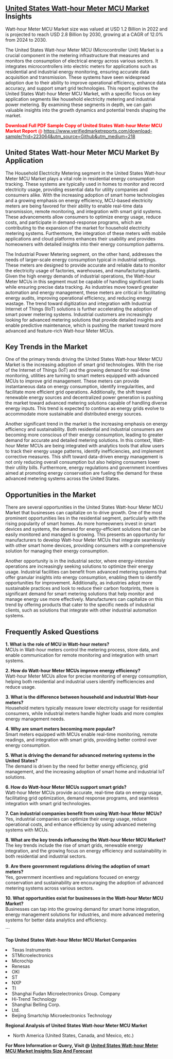<h2><a href="https://www.verifiedmarketreports.com/download-sample/?rid=223064&amp;utm_source=Github&amp;utm_medium=218" target="_blank">United States Watt-hour Meter MCU Market</a> Insights</h2><p>Watt-hour Meter MCU Market size was valued at USD 1.2 Billion in 2022 and is projected to reach USD 2.8 Billion by 2030, growing at a CAGR of 12.0% from 2024 to 2030.</p><p> <p>The United States Watt-hour Meter MCU (Microcontroller Unit) Market is a crucial component in the metering infrastructure that measures and monitors the consumption of electrical energy across various sectors. It integrates microcontrollers into electric meters for applications such as residential and industrial energy monitoring, ensuring accurate data acquisition and transmission. These systems have seen widespread adoption due to their ability to improve operational efficiency, enhance data accuracy, and support smart grid technologies. This report explores the United States Watt-hour Meter MCU Market, with a specific focus on key application segments like household electricity metering and industrial power metering. By examining these segments in depth, we can gain valuable insights into the growth dynamics and potential trends shaping the market. <p><span class=""><span style="color: #ff0000;"><strong>Download Full PDF Sample Copy of United States Watt-hour Meter MCU Market Report</strong> @ </span><a href="https://www.verifiedmarketreports.com/download-sample/?rid=223064&amp;utm_source=Github&amp;utm_medium=218" target="_blank">https://www.verifiedmarketreports.com/download-sample/?rid=223064&amp;utm_source=Github&amp;utm_medium=218</a></span></p></p> <h2>United States Watt-hour Meter MCU Market By Application</h2> <p>The Household Electricity Metering segment in the United States Watt-hour Meter MCU Market plays a vital role in residential energy consumption tracking. These systems are typically used in homes to monitor and record electricity usage, providing essential data for utility companies and consumers alike. With the increasing adoption of smart home technologies and a growing emphasis on energy efficiency, MCU-based electricity meters are being favored for their ability to enable real-time data transmission, remote monitoring, and integration with smart grid systems. These advancements allow consumers to optimize energy usage, reduce costs, and participate in demand-response programs, which are contributing to the expansion of the market for household electricity metering systems. Furthermore, the integration of these meters with mobile applications and cloud platforms enhances their usability and provides homeowners with detailed insights into their energy consumption patterns.</p> <p>The Industrial Power Metering segment, on the other hand, addresses the needs of larger-scale energy consumption typical in industrial settings. These meters are designed to provide accurate and reliable data to monitor the electricity usage of factories, warehouses, and manufacturing plants. Given the high energy demands of industrial operations, the Watt-hour Meter MCUs in this segment must be capable of handling significant loads while ensuring precise data tracking. As industries move toward greater automation and energy management, these meters are critical in facilitating energy audits, improving operational efficiency, and reducing energy wastage. The trend toward digitization and integration with Industrial Internet of Things (IIoT) solutions is further accelerating the adoption of smart power metering systems. Industrial customers are increasingly looking for advanced metering solutions that provide detailed insights and enable predictive maintenance, which is pushing the market toward more advanced and feature-rich Watt-hour Meter MCUs.</p> <h2>Key Trends in the Market</h2> <p>One of the primary trends driving the United States Watt-hour Meter MCU Market is the increasing adoption of smart grid technologies. With the rise of the Internet of Things (IoT) and the growing demand for real-time monitoring, utilities are turning to smart meters equipped with advanced MCUs to improve grid management. These meters can provide instantaneous data on energy consumption, identify irregularities, and facilitate more efficient grid operations. Additionally, the shift toward renewable energy sources and decentralized power generation is pushing the market toward advanced metering solutions capable of handling diverse energy inputs. This trend is expected to continue as energy grids evolve to accommodate more sustainable and distributed energy sources.</p> <p>Another significant trend in the market is the increasing emphasis on energy efficiency and sustainability. Both residential and industrial consumers are becoming more conscious of their energy consumption, leading to greater demand for accurate and detailed metering solutions. In this context, Watt-hour Meter MCUs are being integrated with analytics tools that allow users to track their energy usage patterns, identify inefficiencies, and implement corrective measures. This shift toward data-driven energy management is not only reducing overall consumption but also helping consumers lower their utility bills. Furthermore, energy regulations and government incentives aimed at promoting energy conservation are fueling the demand for these advanced metering systems across the United States.</p> <h2>Opportunities in the Market</h2> <p>There are several opportunities in the United States Watt-hour Meter MCU Market that businesses can capitalize on to drive growth. One of the most prominent opportunities lies in the residential segment, particularly with the rising popularity of smart homes. As more homeowners invest in smart devices and systems, the demand for energy-efficient solutions that can be easily monitored and managed is growing. This presents an opportunity for manufacturers to develop Watt-hour Meter MCUs that integrate seamlessly with other smart home devices, providing consumers with a comprehensive solution for managing their energy consumption.</p> <p>Another opportunity is in the industrial sector, where energy-intensive operations are increasingly seeking solutions to optimize their energy usage. Industrial facilities can benefit from advanced metering systems that offer granular insights into energy consumption, enabling them to identify opportunities for improvement. Additionally, as industries adopt more sustainable practices and look to reduce their carbon footprints, there is significant demand for smart metering solutions that help monitor and manage energy use more effectively. Manufacturers can capitalize on this trend by offering products that cater to the specific needs of industrial clients, such as solutions that integrate with other industrial automation systems.</p> <h2>Frequently Asked Questions</h2> <p><strong>1. What is the role of MCU in Watt-hour meters?</strong><br>MCUs in Watt-hour meters control the metering process, store data, and enable communication for remote monitoring and integration with smart systems.</p> <p><strong>2. How do Watt-hour Meter MCUs improve energy efficiency?</strong><br>Watt-hour Meter MCUs allow for precise monitoring of energy consumption, helping both residential and industrial users identify inefficiencies and reduce usage.</p> <p><strong>3. What is the difference between household and industrial Watt-hour meters?</strong><br>Household meters typically measure lower electricity usage for residential consumers, while industrial meters handle higher loads and more complex energy management needs.</p> <p><strong>4. Why are smart meters becoming more popular?</strong><br>Smart meters equipped with MCUs enable real-time monitoring, remote readings, and integration with smart grids, providing better control over energy consumption.</p> <p><strong>5. What is driving the demand for advanced metering systems in the United States?</strong><br>The demand is driven by the need for better energy efficiency, grid management, and the increasing adoption of smart home and industrial IoT solutions.</p> <p><strong>6. How do Watt-hour Meter MCUs support smart grids?</strong><br>Watt-hour Meter MCUs provide accurate, real-time data on energy usage, facilitating grid optimization, demand response programs, and seamless integration with smart grid technologies.</p> <p><strong>7. Can industrial companies benefit from using Watt-hour Meter MCUs?</strong><br>Yes, industrial companies can optimize their energy usage, reduce operational costs, and enhance efficiency by using advanced metering systems with MCUs.</p> <p><strong>8. What are the key trends influencing the Watt-hour Meter MCU Market?</strong><br>The key trends include the rise of smart grids, renewable energy integration, and the growing focus on energy efficiency and sustainability in both residential and industrial sectors.</p> <p><strong>9. Are there government regulations driving the adoption of smart meters?</strong><br>Yes, government incentives and regulations focused on energy conservation and sustainability are encouraging the adoption of advanced metering systems across various sectors.</p> <p><strong>10. What opportunities exist for businesses in the Watt-hour Meter MCU Market?</strong><br>Businesses can tap into the growing demand for smart home integration, energy management solutions for industries, and more advanced metering systems for better data analytics and efficiency.</p> ```</p><p><strong>Top United States Watt-hour Meter MCU Market Companies</strong></p><div data-test-id=""><p><li>Texas Instruments</li><li> STMicroelectronics</li><li> Microchip</li><li> Renesas</li><li> OKI</li><li> ST</li><li> NXP</li><li> TI</li><li> Shanghai Fudan Microelectronics Group. Company</li><li> Hi-Trend Technology</li><li> Shanghai Belling Corp.</li><li>Ltd.</li><li> Beijing Smartchip Microelectronics Technology</li></p><div><strong>Regional Analysis of&nbsp;United States Watt-hour Meter MCU Market</strong></div><ul><li dir="ltr"><p dir="ltr">North America&nbsp;(United States, Canada, and Mexico, etc.)</p></li></ul><p><strong>For More Information or Query, Visit @&nbsp;</strong><strong><a href="https://www.verifiedmarketreports.com/product/watt-hour-meter-mcu-market/?utm_source=Github&amp;utm_medium=218" target="_blank">United States Watt-hour Meter MCU Market Insights Size And Forecast</a></strong></p></div>
